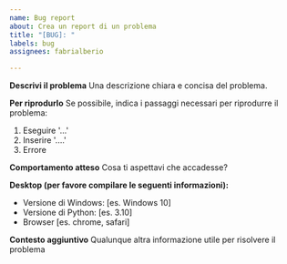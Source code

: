 ```yaml
---
name: Bug report
about: Crea un report di un problema
title: "[BUG]: "
labels: bug
assignees: fabrialberio

---
```


**Descrivi il problema**
Una descrizione chiara e concisa del problema.

**Per riprodurlo**
Se possibile, indica i passaggi necessari per riprodurre il problema:
1. Eseguire '...'
2. Inserire '....'
3. Errore

**Comportamento atteso**
Cosa ti aspettavi che accadesse?

**Desktop (per favore compilare le seguenti informazioni):**
 - Versione di Windows: [es. Windows 10]
 - Versione di Python: [es. 3.10]
 - Browser [es. chrome, safari]

**Contesto aggiuntivo**
Qualunque altra informazione utile per risolvere il problema
